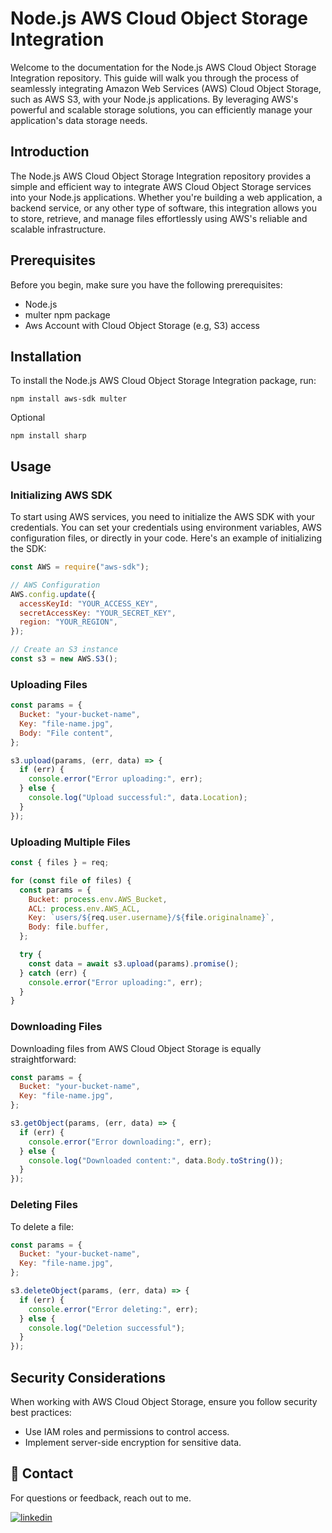 # Node.js AWS Cloud Object Storage Integration

Welcome to the documentation for the Node.js AWS Cloud Object Storage Integration repository. This guide will walk you through the process of seamlessly integrating Amazon Web Services (AWS) Cloud Object Storage, such as AWS S3, with your Node.js applications. By leveraging AWS's powerful and scalable storage solutions, you can efficiently manage your application's data storage needs.

## Introduction

The Node.js AWS Cloud Object Storage Integration repository provides a simple and efficient way to integrate AWS Cloud Object Storage services into your Node.js applications. Whether you're building a web application, a backend service, or any other type of software, this integration allows you to store, retrieve, and manage files effortlessly using AWS's reliable and scalable infrastructure.

## Prerequisites

Before you begin, make sure you have the following prerequisites:

- Node.js
- multer npm package
- Aws Account with Cloud Object Storage (e.g, S3) access

## Installation

To install the Node.js AWS Cloud Object Storage Integration package, run:

`npm install aws-sdk multer`

Optional

`npm install sharp`

## Usage

### Initializing AWS SDK

To start using AWS services, you need to initialize the AWS SDK with your credentials. You can set your credentials using environment variables, AWS configuration files, or directly in your code. Here's an example of initializing the SDK:

```javascript
const AWS = require("aws-sdk");

// AWS Configuration
AWS.config.update({
  accessKeyId: "YOUR_ACCESS_KEY",
  secretAccessKey: "YOUR_SECRET_KEY",
  region: "YOUR_REGION",
});

// Create an S3 instance
const s3 = new AWS.S3();
```

### Uploading Files

```javascript
const params = {
  Bucket: "your-bucket-name",
  Key: "file-name.jpg",
  Body: "File content",
};

s3.upload(params, (err, data) => {
  if (err) {
    console.error("Error uploading:", err);
  } else {
    console.log("Upload successful:", data.Location);
  }
});
```

### Uploading Multiple Files

```javascript
const { files } = req;

for (const file of files) {
  const params = {
    Bucket: process.env.AWS_Bucket,
    ACL: process.env.AWS_ACL,
    Key: `users/${req.user.username}/${file.originalname}`,
    Body: file.buffer,
  };

  try {
    const data = await s3.upload(params).promise();
  } catch (err) {
    console.error("Error uploading:", err);
  }
}
```

### Downloading Files

Downloading files from AWS Cloud Object Storage is equally straightforward:

```javascript
const params = {
  Bucket: "your-bucket-name",
  Key: "file-name.jpg",
};

s3.getObject(params, (err, data) => {
  if (err) {
    console.error("Error downloading:", err);
  } else {
    console.log("Downloaded content:", data.Body.toString());
  }
});
```

### Deleting Files

To delete a file:

```javascript
const params = {
  Bucket: "your-bucket-name",
  Key: "file-name.jpg",
};

s3.deleteObject(params, (err, data) => {
  if (err) {
    console.error("Error deleting:", err);
  } else {
    console.log("Deletion successful");
  }
});
```

## Security Considerations

When working with AWS Cloud Object Storage, ensure you follow security best practices:

- Use IAM roles and permissions to control access.
- Implement server-side encryption for sensitive data.

## 🔗 Contact

For questions or feedback, reach out to me.

[![linkedin](https://img.shields.io/badge/linkedin-0A66C2?style=for-the-badge&logo=linkedin&logoColor=white)](https://www.linkedin.com/in/hsyntes)
